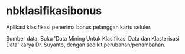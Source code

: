 # nbklasifikasibonus
Aplikasi klasifikasi penerima bonus pelanggan kartu seluler.

Sumber data: Buku 'Data Mining Untuk Klasifikasi Data dan Klasterisasi Data' karya Dr. Suyanto, dengan sedikit perubahan/penambahan.
